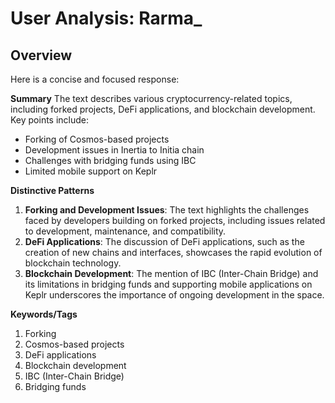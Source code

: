 # User Analysis: Rarma_

## Overview

Here is a concise and focused response:

**Summary**
The text describes various cryptocurrency-related topics, including forked projects, DeFi applications, and blockchain development. Key points include:

* Forking of Cosmos-based projects
* Development issues in Inertia to Initia chain
* Challenges with bridging funds using IBC
* Limited mobile support on Keplr

**Distinctive Patterns**

1. **Forking and Development Issues**: The text highlights the challenges faced by developers building on forked projects, including issues related to development, maintenance, and compatibility.
2. **DeFi Applications**: The discussion of DeFi applications, such as the creation of new chains and interfaces, showcases the rapid evolution of blockchain technology.
3. **Blockchain Development**: The mention of IBC (Inter-Chain Bridge) and its limitations in bridging funds and supporting mobile applications on Keplr underscores the importance of ongoing development in the space.

**Keywords/Tags**

1. Forking
2. Cosmos-based projects
3. DeFi applications
4. Blockchain development
5. IBC (Inter-Chain Bridge)
6. Bridging funds
